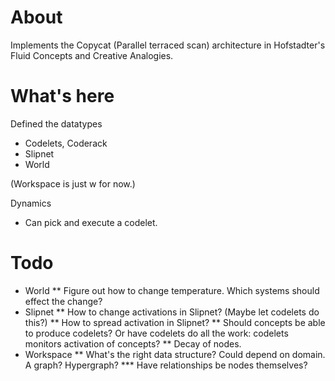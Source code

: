 About
=====

Implements the Copycat (Parallel terraced scan) architecture in Hofstadter's Fluid Concepts and Creative Analogies.

What's here
===========

Defined the datatypes

* Codelets, Coderack
* Slipnet
* World

(Workspace is just w for now.)

Dynamics

* Can pick and execute a codelet.

Todo
====

* World
** Figure out how to change temperature. Which systems should effect the change?
* Slipnet
** How to change activations in Slipnet? (Maybe let codelets do this?)
** How to spread activation in Slipnet?
** Should concepts be able to produce codelets? Or have codelets do all the work: codelets monitors activation of concepts?
** Decay of nodes.
* Workspace
** What's the right data structure? Could depend on domain. A graph? Hypergraph?
*** Have relationships be nodes themselves?
